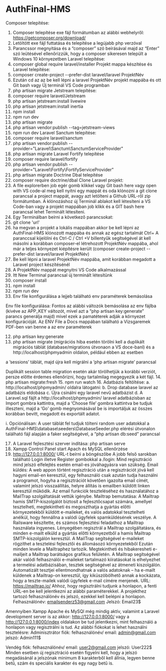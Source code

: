 # AuthFinal-HMS
Composer telepítése: 
1.	Composer telepítése exe fájl formátumban az alábbi webhelyről: https://getcomposer.org/download/
2.	Letöltött exe fájl futtatása és telepítése a legújabb php verzóval
3.	Parancssor megnyitása és a “composer” szó beírásával majd az “Enter” szó leütésével ellenőrizzük, hogy a composer sikeresen települt a Windows 10 környezetben
Laravel telepítése:
1.	composer global require laravel/installer 
Projekt mappa készítése és Laravel telepítése:
1.	composer create-project --prefer-dist laravel/laravel ProjektNév 
2.	Ezután cd az az be kell lépni a laravel ProjektNév projekt mappába és ott Git bash vagy Új terminál VS Code programban
3.	php artisan migrate
Jetstream telepítése:
1.	composer require laravel/Jetstream
2.	php artisan jetstream:install livewire
3.	php artisan jetstream:install inertia
4.	npm install
5.	npm run dev
6.	php artisan migrate
7.	php artisan vendor:publish --tag=jetstream-views
8.	npm run dev
Laravel Sanctum telepítése:
1.	composer require laravel/sanctum
2.	php artisan vendor:publish --provider="Laravel\Sanctum\SanctumServiceProvider"
3.	php artisan migrate
Laravel Fortify telepítése
1.	composer require laravel/fortify
2.	php artisan vendor:publish --provider="Laravel\Fortify\FortifyServiceProvider"
3.	php artisan migrate
Doctrine Dbal telepítése
1.	composer require doctrine/dbal
Clone Laravel projekt: 
1.	A file explorerben job egér gomb klikkel vagy Git bash here vagy open with VS code-al meg kell nyitni egy mappát és oda klónozni a git clone parancsal a project mappát, avagy azt letölteni a Github URL-ről zip formátumban. A klónozáshoz új Terminál ablakot kell létesíteni a VS Code-ban vagy a projekt mappában job klikk és a GIT bash here parancsal lehet Terminált létesíteni.
2.	Egy Terminálban beírni a következő parancsokat:
3.	git clone 'url'
4.	ha megvan a projekt a lokális mappában akkor be kell lépni az AuthFinal-HMS klónozott mappába és annak az egész tartalmát Ctrl+ A paranccsal kijelölni és Ctrl-C / Ctrl +V billentyűk segítségével át kell másolni a korábban composer-el létrehozott ProjektNév mappába, ahol már a teljes környezet kiépítésre került (composer create-project --prefer-dist laravel/laravel ProjektNév)
5.	Be kell lépni a laravel ProjektNév mappába, amit korábban megadott a Laravel project készítésénél
6.	A ProjektNév mappát megnyitni VS Code alkalmazással
7.	Itt New Terminal parancsal új terminált létesítünk
8.	composer install
9.	npm install
10.	npm run dev
11.	Env file konfigurálása a lejjeb található env paraméterek bemásolása

Env file konfigurálása:
Fontos az alábbi változók bemásolása az env fájlba (kivéve az APP_KEY változót, mivel azt a “php artisan key:generate” parancs generálja majd) mivel ezek a pamatéterek adják a környezet konfigurációját.
Az ENV File a Docs mappában található a Vizsgaremek PDF-ben van benne a az env paraméterek


12.	php artisan key:generate
13.	php artisan migrate (migrációs hiba esetén törölni kell a duplikált migrációs táblát (database/migrations útvonaon a VS doce-banl) és a http://localhost/phpmyadmin oldalon, például ebben az esetben 
 
a ’sessions’ táblát, majd újra kell migrálni a ’php artisan migrate’ parancsal 
 

Duplikált session table migration esetén akár törölhetjük a korábbi verziót, persze előtte érdemes ellenőrizni, hogy tartalmilag megegyezik a két fájl.
14.	php artisan migrate:fresh
15.	npm run watch
16.	 Adatbázis feltöltése:
a.	http://localhost/phpmyadmin/ oldalra látogatni: 
b.	Drop database laravel az adatbázis eldobása
c.	Újra csinálni egy laravel nevű adatbázist
d.	A Laravel.sql fájlt a http://localhost/phpmyadmin/  laravel adatbázisban az Import gombra kattintra, majd a ‘Choose file’ gombra kattintva be tudjuk illeszteni, majd a ‘Go’ gomb megnyomásával be is importáljuk az összes korábban bevitt, megadott és exportált adatot.

i.	Opciónálisan: A user táblát fel tudjuk tölteni random user adatokkal a AuthFinal-HMS\database\seeders\DatabaseSeeder.php elérési útvonalon található fájl alapján a faker segítségével, a “php artisan db:seed” parancsal

17.	A Laravel fejlesztési szerver indítása: php artisan serve
18.	Xampp Control Panel start Apach és MySQL ellenőrzése
19.	http://127.0.0.1:8000/ URL-t beírni a böngészőbe
A jobb felső sarokban található Login illetve Register gombokkal a /login:
Mind regisztráció mind jelszó elfelejtés esetén email-es jóváhagyásra van szükség.
Email küldés:
A web appon történt regisztráció után a regisztrációt jóvá kell hagyni email-en keresztül, egy felhasználó csak azután tudja használni a programot, hogyha a regisztrációt követően igazolta email címét, valamint jelszó visszaállítás, helyre állítás is emailben küldött linken keresztül működik.
Az email funkciók teszteléséhez és használatához a MailTrap szolgáltatását vettük igénybe.
Mailtrap bemutatása:
A Mailtrap hamis SMTP-kiszolgálót biztosít a fejlesztőcsapat számára, amellyel tesztelheti, megtekintheti és megoszthatja a gyártás előtti környezetekből küldött e-maileket, és valós adatokkal tesztelheti anélkül, hogy fennállna a valódi ügyfelek spamküldésének veszélye. A Railsware készítette, és számos fejlesztési feladathoz a Mailtrap használata ingyenes.
Lényegében regisztrál a Mailtrap szolgáltatásra, és minden e-mailt elküld a gyártás előtti környezetből a hamis Mailtrap SMTP-kiszolgálón keresztül.
A MailTrap segítségével e-maileket rögzíthet a tesztelési fejlesztői és állomásozó környezetekből
Ezután minden levele a Mailtraphez tartozik. Megtekintheti és hibakeresheti e-mailjeit a Mailtrap barátságos grafikus felületén.
A Mailtrap segítségével akár valódi felhasználói e-maileket tartalmazó kiíratásokat is elhelyezhet a termelési adatbázisában, tesztek segítségével az átmeneti kiszolgálón. Automatizált tesztjei ellentmondhatnak a valós adatoknak – ha e-mailt küldenek a Mailtrap-on keresztül, így kiküszöbölhető annak a kockázata, hogy a teszte-mailek valódi ügyfelek e-mail címére menjenek.
URL: https://mailtrap.io/
Ahhoz, hogy regisztrálni tudjunk a honlapon, a fenti URL-en be kell jelentkezni az alábbi paraméterekkel.
A projekthez tartozó felhasználónév és jelszó, ezekkel kell belépni a honlapon.
Felhasználónév: emailsenderz53@gmail.com
Jelszó: Email23$

Amennyiben Xampp Apache és MySQl még mindig aktív, valamint a Laravel development server is az akkor: http://127.0.0.1:8000/  vagy a http://127.0.0.1:8000/index oldalakon be tud jelentkezni, mint felhasználó a honlapon vagy regisztrálni is tud. Az alábbi fiókokat is lehet használni tesztelésre:
Adminisztrátor fiók:
felhasználónév/ email:  admin@gmail.com
jelszó: Admin111$

Vendég fiók:
	felhasználónév/ email:  user2@gmail.com
jelszó: User222$
Minden esetben új regisztráció esetén figyelni kell, hogy a jelszó megadásánál a jelszónak minimum 8 karakterből kell állnia, legyen benne betű, szám és speciális karakter és egy nagy betű is.


